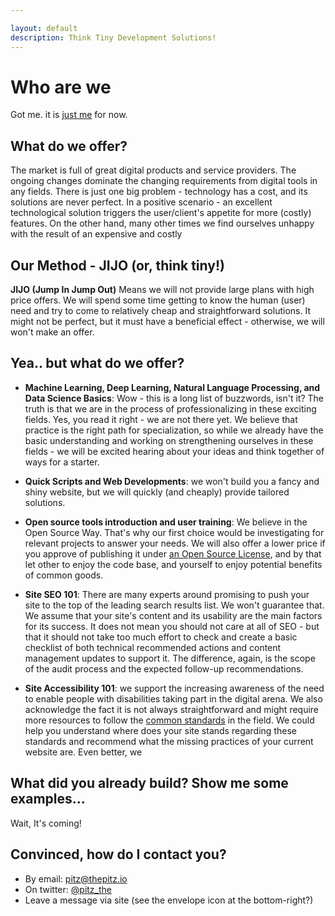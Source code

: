 ```yaml
---

layout: default
description: Think Tiny Development Solutions!
---
```



# Who are we

Got me. it is [just me](https://il.linkedin.com/in/noam-castel-036976b) for now.

## What do we offer?

The market is full of great digital products and service providers. The ongoing changes dominate the changing requirements from digital tools in any fields. There is just one big problem - technology has a cost, and its solutions are never perfect. In a positive scenario - an excellent technological solution triggers the user/client's appetite for more (costly) features. On the other hand, many other times we find ourselves unhappy with the result of an expensive and costly

## Our Method - JIJO (or, think tiny!)

**JIJO (Jump In Jump Out)** Means we will not provide large plans with high price offers. We will spend some time getting to know the human (user) need and try to come to relatively cheap and straightforward solutions. It might not be perfect, but it must have a beneficial effect - otherwise, we will won't make an offer.

## Yea.. but what do we offer?

- **Machine Learning, Deep Learning, Natural Language Processing, and Data Science Basics**: Wow - this is a long list of buzzwords, isn't it? The truth is that we are in the process of professionalizing in these exciting fields. Yes, you read it right - we are not there yet. We believe that practice is the right path for specialization, so while we already have the basic understanding and working on strengthening ourselves in these fields - we will be excited hearing about your ideas and think together of ways for a starter.

- **Quick Scripts and Web Developments**: we won't build you a fancy and shiny website, but we will quickly (and cheaply) provide tailored solutions.

- **Open source tools introduction and user training**: We believe in the Open Source Way. That's why our first choice would be investigating for relevant projects to answer your needs. We will also offer a lower price if you approve of publishing it under [an Open Source License](https://opensource.org/licenses), and by that let other to enjoy the code base, and yourself to enjoy potential benefits of common goods.

- **Site SEO 101**: There are many experts around promising to push your site to the top of the leading search results list. We won't guarantee that. We assume that your site's content and its usability are the main factors for its success. It does not mean you should not care at all of SEO - but that it should not take too much effort to check and create a basic checklist of both technical recommended actions and content management updates to support it. The difference, again, is the scope of the audit process and the expected follow-up recommendations.

- **Site Accessibility 101**: we support the increasing awareness of the need to enable people with disabilities taking part in the digital arena. We also acknowledge the fact it is not always straightforward and might require more resources to follow the [common standards](https://www.w3.org/TR/WCAG20/) in the field. We could help you understand where does your site stands regarding these standards and recommend what the missing practices of your current website are. Even better, we


## What did you already build? Show me some examples...
Wait, It's coming!

## Convinced, how do I contact you?
- By email: [pitz@thepitz.io](mailto:pitz@thepitz.io)
- On twitter: [@pitz_the](https://twitter.com/pitz_the)
- Leave a message via site (see the envelope icon at the bottom-right?)
